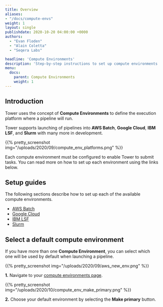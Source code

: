 ```yaml
---
title: Overview
aliases:
- "/docs/compute-envs"
weight: 1
layout: single
publishdate: 2020-10-20 04:00:00 +0000
authors:
  - "Evan Floden"
  - "Alain Coletta"
  - "Seqera Labs"

headline: 'Compute Environments'
description: 'Step-by-step instructions to set up compute environments in Nextflow Tower.'
menu:
  docs:
    parent: Compute Environments
    weight: 1
---
```


## Introduction

Tower uses the concept of **Compute Environments** to define the execution platform where a pipeline will run.

Tower supports launching of pipelines into **AWS Batch**, **Google Cloud**, **IBM LSF**, and **Slurm** with many more in development.

{{% pretty_screenshot img="/uploads/2020/09/compute_env_platforms.png" %}}

Each compute environment must be configured to enable Tower to submit tasks. You can read more on how to set up each environment using the links below.

## Setup guides

The following sections describe how to set up each of the available compute environments.

* [AWS Batch](/docs/compute-envs/aws-batch/)
* [Google Cloud](/docs/compute-envs/google-cloud/)
* [IBM LSF](/docs/compute-envs/lsf/)
* [Slurm](/docs/compute-envs/slurm/)

## Select a default compute environment

If you have more than one **Compute Environment**, you can select which one will be used by default when launching a pipeline.

{{% pretty_screenshot img="/uploads/2020/09/aws_new_env.png" %}}

**1.** Navigate to your [compute environments page](https://tower.nf/compute-envs).

{{% pretty_screenshot img="/uploads/2020/10/compute_env_make_primary.png" %}}

**2.** Choose your default environment by selecting the **Make primary** button.   
